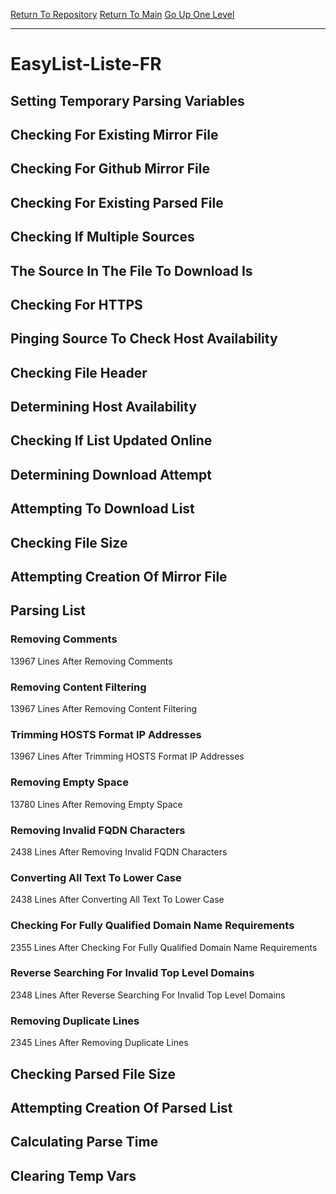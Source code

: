 [Return To Repository](https://github.com/deathbybandaid/piholeparser/)
[Return To Main](https://github.com/deathbybandaid/piholeparser/blob/master/RecentRunLogs/Mainlog.md)
[Go Up One Level](https://github.com/deathbybandaid/piholeparser/blob/master/RecentRunLogs/TopLevelScripts/30-Processing-External-Blacklists.md)
____________________________________
# EasyList-Liste-FR
## Setting Temporary Parsing Variables
## Checking For Existing Mirror File
## Checking For Github Mirror File
## Checking For Existing Parsed File
## Checking If Multiple Sources
## The Source In The File To Download Is
## Checking For HTTPS
## Pinging Source To Check Host Availability
## Checking File Header
## Determining Host Availability
## Checking If List Updated Online
## Determining Download Attempt
## Attempting To Download List
## Checking File Size
## Attempting Creation Of Mirror File
## Parsing List
### Removing Comments
13967 Lines After Removing Comments
### Removing Content Filtering
13967 Lines After Removing Content Filtering
### Trimming HOSTS Format IP Addresses
13967 Lines After Trimming HOSTS Format IP Addresses
### Removing Empty Space
13780 Lines After Removing Empty Space
### Removing Invalid FQDN Characters
2438 Lines After Removing Invalid FQDN Characters
### Converting All Text To Lower Case
2438 Lines After Converting All Text To Lower Case
### Checking For Fully Qualified Domain Name Requirements
2355 Lines After Checking For Fully Qualified Domain Name Requirements
### Reverse Searching For Invalid Top Level Domains
2348 Lines After Reverse Searching For Invalid Top Level Domains
### Removing Duplicate Lines
2345 Lines After Removing Duplicate Lines
## Checking Parsed File Size
## Attempting Creation Of Parsed List
## Calculating Parse Time
## Clearing Temp Vars
